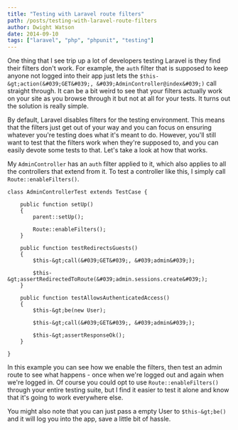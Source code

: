 ```yaml
---
title: "Testing with Laravel route filters"
path: /posts/testing-with-laravel-route-filters
author: Dwight Watson
date: 2014-09-10
tags: ["laravel", "php", "phpunit", "testing"]
---
```


One thing that I see trip up a lot of developers testing Laravel is they find their filters don&#039;t work. For example, the `auth` filter that is supposed to keep anyone not logged into their app just lets the `$this-&gt;action(&#039;GET&#039;, &#039;AdminController@index&#039;)` call straight through. It can be a bit weird to see that your filters actually work on your site as you browse through it but not at all for your tests. It turns out the solution is really simple.

By default, Laravel disables filters for the testing environment. This means that the filters just get out of your way and you can focus on ensuring whatever you&#039;re testing does what it&#039;s meant to do. However, you&#039;ll still want to test that the filters work when they&#039;re supposed to, and you can easily devote some tests to that. Let&#039;s take a look at how that works.

My `AdminController` has an `auth` filter applied to it, which also applies to all the controllers that extend from it. To test a controller like this, I simply call `Route::enableFilters()`.

    class AdminControllerTest extends TestCase {

        public function setUp()
        {
            parent::setUp();

            Route::enableFilters();
        }

        public function testRedirectsGuests()
        {
            $this-&gt;call(&#039;GET&#039;, &#039;admin&#039;);

            $this-&gt;assertRedirectedToRoute(&#039;admin.sessions.create&#039;);
        }

        public function testAllowsAuthenticatedAccess()
        {
            $this-&gt;be(new User);

            $this-&gt;call(&#039;GET&#039;, &#039;admin&#039;);

            $this-&gt;assertResponseOk();
        }

    }

In this example you can see how we enable the filters, then test an admin route to see what happens - once when we&#039;re logged out and again when we&#039;re logged in. Of course you could opt to use `Route::enableFilters()` through your entire testing suite, but I find it easier to test it alone and know that it&#039;s going to work everywhere else.

You might also note that you can just pass a empty User to `$this-&gt;be()` and it will log you into the app, save a little bit of hassle.

